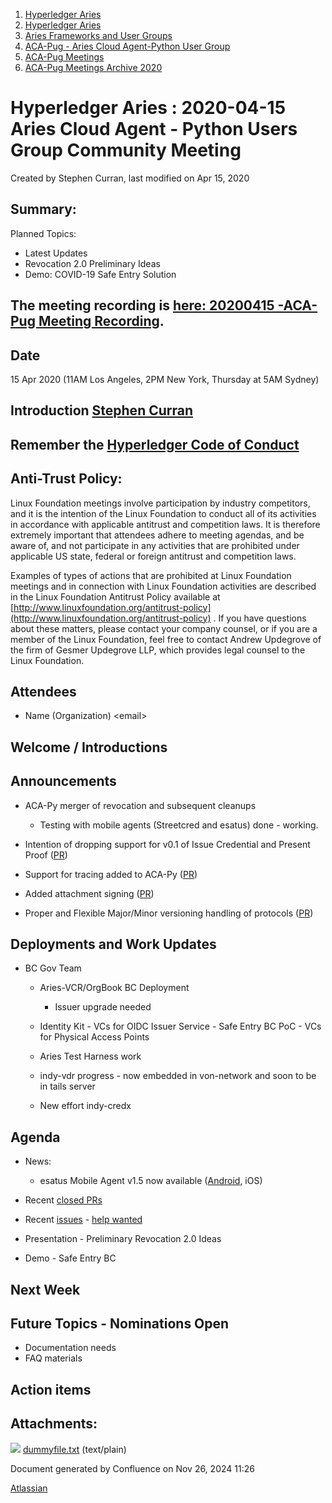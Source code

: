 1. [Hyperledger Aries](index.html)
2. [Hyperledger Aries](Hyperledger-Aries_18481154.html)
3. [Aries Frameworks and User Groups](Aries-Frameworks-and-User-Groups_18481290.html)
4. [ACA-Pug - Aries Cloud Agent-Python User Group](ACA-Pug---Aries-Cloud-Agent-Python-User-Group_18484248.html)
5. [ACA-Pug Meetings](ACA-Pug-Meetings_18484272.html)
6. [ACA-Pug Meetings Archive 2020](ACA-Pug-Meetings-Archive-2020_18513017.html)

# Hyperledger Aries : 2020-04-15 Aries Cloud Agent - Python Users Group Community Meeting

Created by Stephen Curran, last modified on Apr 15, 2020

## Summary:

Planned Topics:

- Latest Updates
- Revocation 2.0 Preliminary Ideas
- Demo: COVID-19 Safe Entry Solution

## The meeting recording is [here: 20200415 -ACA-Pug Meeting Recording](#).

## Date

15 Apr 2020 (11AM Los Angeles, 2PM New York, Thursday at 5AM Sydney)

## Introduction [Stephen Curran](https://lf-hyperledger.atlassian.net/wiki/people/557058:d676f135-ecd6-465b-b7eb-f87976bf4569?ref=confluence)

## Remember the [Hyperledger Code of Conduct](https://lf-hyperledger.atlassian.net/wiki/spaces/HYP/pages/19595281/Hyperledger+Code+of+Conduct)

## Anti-Trust Policy:

Linux Foundation meetings involve participation by industry competitors, and it is the intention of the Linux Foundation to conduct all of its activities in accordance with applicable antitrust and competition laws. It is therefore extremely important that attendees adhere to meeting agendas, and be aware of, and not participate in any activities that are prohibited under applicable US state, federal or foreign antitrust and competition laws.

Examples of types of actions that are prohibited at Linux Foundation meetings and in connection with Linux Foundation activities are described in the Linux Foundation Antitrust Policy available at [http://www.linuxfoundation.org/antitrust-policy](http://www.linuxfoundation.org/antitrust-policy) . If you have questions about these matters, please contact your company counsel, or if you are a member of the Linux Foundation, feel free to contact Andrew Updegrove of the firm of Gesmer Updegrove LLP, which provides legal counsel to the Linux Foundation.

## Attendees

- Name (Organization) &lt;email&gt;

## Welcome / Introductions

## Announcements

- ACA-Py merger of revocation and subsequent cleanups
  
  - Testing with mobile agents (Streetcred and esatus) done - working.
- Intention of dropping support for v0.1 of Issue Credential and Present Proof ([PR](https://github.com/hyperledger/aries-cloudagent-python/pull/416))
- Support for tracing added to ACA-Py ([PR](https://github.com/hyperledger/aries-cloudagent-python/pull/440))
- Added attachment signing ([PR](https://github.com/hyperledger/aries-cloudagent-python/pull/456))
- Proper and Flexible Major/Minor versioning handling of protocols ([PR](https://github.com/hyperledger/aries-cloudagent-python/pull/443))

## Deployments and Work Updates

- BC Gov Team
  
  - Aries-VCR/OrgBook BC Deployment
    
    - Issuer upgrade needed
  - Identity Kit - VCs for OIDC Issuer Service - Safe Entry BC PoC - VCs for Physical Access Points
  - Aries Test Harness work
  - indy-vdr progress - now embedded in von-network and soon to be in tails server
  - New effort indy-credx

## Agenda

- News:
  
  - esatus Mobile Agent v1.5 now available ([Android](https://play.google.com/store/apps/details?id=com.esatus.wallet), iOS)
- Recent [closed PRs](https://github.com/hyperledger/aries-cloudagent-python/pulls?q=is%3Apr%20is%3Aclosed%20sort%3Aupdated-desc)
- Recent [issues](https://github.com/hyperledger/aries-cloudagent-python/issues?q=is%3Aissue%20is%3Aopen%20sort%3Aupdated-desc) - [help wanted](https://github.com/hyperledger/aries-cloudagent-python/issues?q=is%3Aissue%20is%3Aopen%20sort%3Aupdated-desc%20label%3A%22help%20wanted%22%20)
- Presentation - Preliminary Revocation 2.0 Ideas
- Demo - Safe Entry BC

## Next Week

## Future Topics - Nominations Open

- Documentation needs
- FAQ materials

## Action items

## Attachments:

![](images/icons/bullet_blue.gif) [dummyfile.txt](attachments/18486268/18513553.txt) (text/plain)

Document generated by Confluence on Nov 26, 2024 11:26

[Atlassian](http://www.atlassian.com/)
